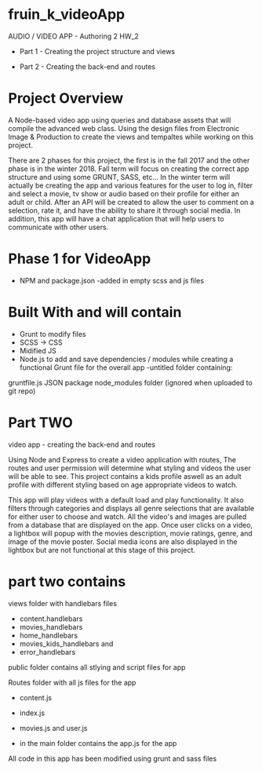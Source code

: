 # fruin_k_videoApp
AUDIO / VIDEO APP - Authoring 2 HW_2
- Part 1 - Creating the project structure and views

- Part 2 - Creating the back-end and routes

# Project Overview #

A Node-based video app using queries and database assets that will compile the advanced web class. Using the design files from Electronic Image & Production to create the views and tempaltes while working on this project. 

There are 2 phases for this project, the first is in the fall 2017 and the other phase is in the winter 2018. Fall term will focus on creating the correct app structure and using some GRUNT, SASS, etc... In the winter term will actually be creating the app and various features for the user to log in, filter and select a movie, tv show or audio based on their profile for either an adult or child. After an API will be created to allow the user to comment on a selection, rate it, and have the ability to share it through social media. In addition, this app will have a chat application that will help users to communicate with other users. 

# Phase 1 for VideoApp #
- NPM and package.json 
-added in empty scss and js files 

# Built With and will contain #
- Grunt to modify files 
- SCSS -> CSS
- Midified JS
- Node.js to add and save dependencies / modules while creating a functional Grunt file for the overall app
-untitled folder containing:

gruntfile.js
JSON package
node_modules folder (ignored when uploaded to git repo)

# Part TWO #

video app - creating the back-end and routes

Using Node and Express to create a video application with routes, The routes and user permission will determine what styling and videos the user will be able to see. This project contains a kids profile aswell as an adult profile with different styling based on age appropriate videos to watch. 

This app will play videos with a default load and play functionality. It also filters through categories and displays all genre selections that are available for either user to choose and watch. All the video's and images are pulled from a database that are displayed on the app. 
Once user clicks on a video, a lightbox will popup with the movies description, movie ratings, genre, and image of the movie poster. Social media icons are also displayed in the lightbox but are not functional at this stage of this project.

# part two contains #

views folder with handlebars files
- content.handlebars
- movies_handlebars
- home_handlebars
- movies_kids_handlebars
and 
- error_handlebars

public folder contains all stlying and script files for app

Routes folder with all js files for the app
- content.js
- index.js
- movies.js
and user.js

- in the main folder contains the app.js for the app

All code in this app has been modified using grunt and sass files 

